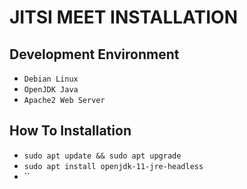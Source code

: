 # JITSI MEET INSTALLATION


## Development Environment
- `Debian Linux`
- `OpenJDK Java`
- `Apache2 Web Server`

## How To Installation
- `sudo apt update && sudo apt upgrade`
- `sudo apt install openjdk-11-jre-headless`
- ``
